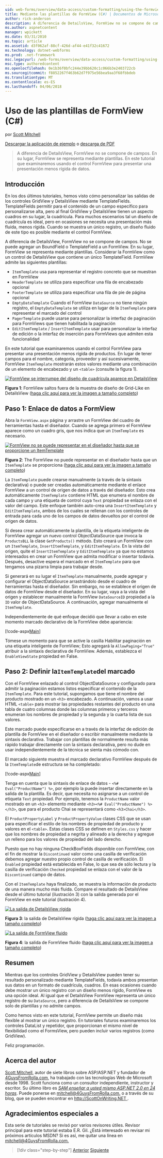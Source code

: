 ```yaml
---
uid: web-forms/overview/data-access/custom-formatting/using-the-formview-s-templates-cs
title: Mediante las plantillas de FormView (C#) | Documentos de Microsoft
author: rick-anderson
description: A diferencia de DetailsView, FormView no se compone de campos. En su lugar, FormView se representa mediante plantillas. En este tutorial examinaremos mediante la F....
ms.author: aspnetcontent
manager: wpickett
ms.date: 03/31/2010
ms.topic: article
ms.assetid: d3f062af-88cf-426d-af44-e41f32c41672
ms.technology: dotnet-webforms
ms.prod: .net-framework
msc.legacyurl: /web-forms/overview/data-access/custom-formatting/using-the-formview-s-templates-cs
msc.type: authoredcontent
ms.openlocfilehash: 0e1b36f0bfc244e39bb620c1c066b3e2403722cb
ms.sourcegitcommit: f8852267f463b62d7f975e56bea9aa3f68fbbdeb
ms.translationtype: MT
ms.contentlocale: es-ES
ms.lasthandoff: 04/06/2018
---
```

<a name="using-the-formviews-templates-c"></a>Uso de las plantillas de FormView (C#)
====================
por [Scott Mitchell](https://twitter.com/ScottOnWriting)

[Descargar la aplicación de ejemplo](http://download.microsoft.com/download/9/6/9/969e5c94-dfb6-4e47-9570-d6d9e704c3c1/ASPNET_Data_Tutorial_14_CS.exe) o [descarga de PDF](using-the-formview-s-templates-cs/_static/datatutorial14cs1.pdf)

> A diferencia de DetailsView, FormView no se compone de campos. En su lugar, FormView se representa mediante plantillas. En este tutorial que examinaremos usando el control FormView para presentar una presentación menos rígida de datos.


## <a name="introduction"></a>Introducción

En los dos últimos tutoriales, hemos visto cómo personalizar las salidas de los controles GridView y DetailsView mediante TemplateFields. TemplateFields permitir para el contenido de un campo específico para personalizarse alta, pero al final GridView y DetailsView tienen un aspecto cuadros en su lugar, la cuadrícula. Para muchos escenarios tal un diseño de cuadrícula es ideal, pero en ocasiones se necesita una presentación más fluida, menos rígida. Cuando se muestra un único registro, un diseño fluido de este tipo es posible mediante el control FormView.

A diferencia de DetailsView, FormView no se compone de campos. No se puede agregar un BoundField o TemplateField a un FormView. En su lugar, FormView se representa mediante plantillas. Considerar la FormView como un control de DetailsView que contiene un único TemplateField. FormView admite las siguientes plantillas:

- `ItemTemplate` usa para representar el registro concreto que se muestran en FormView
- `HeaderTemplate` se utiliza para especificar una fila de encabezado opcional
- `FooterTemplate` se utiliza para especificar una fila de pie de página opcional
- `EmptyDataTemplate` Cuando el FormView `DataSource` no tiene ningún registro, el `EmptyDataTemplate` se utiliza en lugar de la `ItemTemplate` para representar el marcado del control
- `PagerTemplate` puede usarse para personalizar la interfaz de paginación para FormViews que tienen habilitada la paginación
- `EditItemTemplate` / `InsertItemTemplate` usar para personalizar la interfaz de edición o la interfaz de inserción para FormViews que admiten esta funcionalidad

En este tutorial que examinaremos usando el control FormView para presentar una presentación menos rígida de productos. En lugar de tener campos para el nombre, categoría, proveedor y así sucesivamente, FormView `ItemTemplate` mostrarán estos valores mediante una combinación de un elemento de encabezado y un `<table>` (consulte la figura 1).


[![FormView se interrumpe del diseño de cuadrícula aparece en DetailsView](using-the-formview-s-templates-cs/_static/image2.png)](using-the-formview-s-templates-cs/_static/image1.png)

**Figura 1**: FormView saltos fuera de la muestra de diseño de Grid-Like en DetailsView ([haga clic aquí para ver la imagen a tamaño completo](using-the-formview-s-templates-cs/_static/image3.png))


## <a name="step-1-binding-the-data-to-the-formview"></a>Paso 1: Enlace de datos a FormView

Abra la `FormView.aspx` página y arrastre un FormView del cuadro de herramientas hasta el diseñador. Cuando se agrega primero el FormView aparece como un cuadro gris, que nos indica que un `ItemTemplate` es necesario.


[![FormView no se puede representar en el diseñador hasta que se proporcione un ItemTemplate](using-the-formview-s-templates-cs/_static/image5.png)](using-the-formview-s-templates-cs/_static/image4.png)

**Figura 2**: The FormView no puede representar en el diseñador hasta que un `ItemTemplate` se proporciona ([haga clic aquí para ver la imagen a tamaño completo](using-the-formview-s-templates-cs/_static/image6.png))


La `ItemTemplate` puede crearse manualmente (a través de la sintaxis declarativa) o puede ser creadas automáticamente mediante el enlace FormView a un control de origen de datos a través del diseñador. Esto crea automáticamente `ItemTemplate` contiene HTML que enumera el nombre de cada campo y una etiqueta de control cuya `Text` propiedad se enlaza con el valor del campo. Este enfoque también auto-crea una `InsertItemTemplate` y `EditItemTemplate`, ambos de los cuales se rellenan con los controles de entrada para cada uno de los campos de datos devueltos por el control de origen de datos.

Si desea crear automáticamente la plantilla, de la etiqueta inteligente de FormView agregar un nuevo control ObjectDataSource que invoca la `ProductsBLL` la clase `GetProducts()` método. Esto creará un FormView con un `ItemTemplate`, `InsertItemTemplate`, y `EditItemTemplate`. En la vista del origen, quite el `InsertItemTemplate` y `EditItemTemplate` ya que no estamos interesados en crear un FormView que admita modificar o insertar todavía. Después, desactive espera el marcado en el `ItemTemplate` para que tengamos una pizarra limpia para trabajar desde.

Si generará en su lugar el `ItemTemplate` manualmente, puede agregar y configurar el ObjectDataSource arrastrándolo desde el cuadro de herramientas hasta el diseñador. Sin embargo, no se establece el origen de datos de FormView desde el diseñador. En su lugar, vaya a la vista del origen y establecer manualmente la FormView `DataSourceID` propiedad a la `ID` valor de ObjectDataSource. A continuación, agregar manualmente el `ItemTemplate`.

Independientemente de qué enfoque decidió que llevar a cabo en este momento marcado declarativo de la FormView debe apariencia:


[!code-aspx[Main](using-the-formview-s-templates-cs/samples/sample1.aspx)]

Tómese un momento para que se active la casilla Habilitar paginación en una etiqueta inteligente de FormView; Esto agregará la `AllowPaging="True"` atribuir a la sintaxis declarativa de FormView. Además, establezca el `EnableViewState` propiedad en False.

## <a name="step-2-defining-theitemtemplates-markup"></a>Paso 2: Definir la`ItemTemplate`del marcado

Con el FormView enlazado al control ObjectDataSource y configurado para admitir la paginación estamos listos especificar el contenido de la `ItemTemplate`. Para este tutorial, supongamos que tiene el nombre del producto mostrado en un `<h3>` encabezado. A continuación, vamos a usar HTML `<table>` para mostrar las propiedades restantes del producto en una tabla de cuatro columnas donde las columnas primeros y terceros enumeran los nombres de propiedad y la segunda y la cuarta lista de sus valores.

Este marcado puede especificarse en a través de la interfaz de edición de plantilla de FormView en el diseñador o escribir manualmente mediante la sintaxis declarativa. Trabajar con plantillas de normalmente resulta más rápido trabajar directamente con la sintaxis declarativa, pero no dude en usar independientemente de la técnica se sienta más cómodo con.

El marcado siguiente muestra el marcado declarativo FormView después de la `ItemTemplate`de estructura se ha completado:


[!code-aspx[Main](using-the-formview-s-templates-cs/samples/sample2.aspx)]

Tenga en cuenta que la sintaxis de enlace de datos - `<%# Eval("ProductName") %>`, por ejemplo la puede insertar directamente en la salida de la plantilla. Es decir, que necesita no asignarse a un control de etiqueta `Text` propiedad. Por ejemplo, tenemos la `ProductName` valor mostrado en un `<h3>` elemento mediante `<h3><%# Eval("ProductName") %></h3>`, que para el producto Chai se representará como `<h3>Chai</h3>`.

El `ProductPropertyLabel` y `ProductPropertyValue` clases CSS que se usan para especificar el estilo de los nombres de propiedad de producto y valores en el `<table>`. Estas clases CSS se definen en `Styles.css` y hacer que los nombres de propiedad a negrita y alineado a la derecha y agregue un relleno para los valores de propiedad del lado derecho.

Puesto que no hay ninguna CheckBoxFields disponible con FormView, con el fin de mostrar la `Discontinued` valor como una casilla de verificación debemos agregar nuestro propio control de casilla de verificación. El `Enabled` propiedad está establecida en False, lo que sea de sólo lectura y la casilla de verificación `Checked` propiedad se enlaza con el valor de la `Discontinued` campo de datos.

Con el `ItemTemplate` haya finalizado, se muestra la información de producto de una manera mucho más fluida. Compare el resultado de DetailsView desde el último tutorial (ilustración 3) con la salida generada por el FormView en este tutorial (ilustración 4).


[![La salida de DetailsView rígida](using-the-formview-s-templates-cs/_static/image8.png)](using-the-formview-s-templates-cs/_static/image7.png)

**Figura 3**: la salida de DetailsView rígida ([haga clic aquí para ver la imagen a tamaño completo](using-the-formview-s-templates-cs/_static/image9.png))


[![La salida de FormView fluido](using-the-formview-s-templates-cs/_static/image11.png)](using-the-formview-s-templates-cs/_static/image10.png)

**Figura 4**: la salida de FormView fluido ([haga clic aquí para ver la imagen a tamaño completo](using-the-formview-s-templates-cs/_static/image12.png))


## <a name="summary"></a>Resumen

Mientras que los controles GridView y DetailsView pueden tener su resultado personalizado mediante TemplateFields, todavía ambos presentan sus datos en un formato de cuadrícula, cuadros. En esas ocasiones cuando debe mostrar un único registro con un diseño menos rígido, FormView es una opción ideal. Al igual que el DetailsView FormView representa un único registro de su `DataSource`, pero a diferencia de DetailsView se compone solo de plantillas y no admite campos.

Como hemos visto en este tutorial, FormView permite un diseño más flexible al mostrar un único registro. En tutoriales futuros examinaremos los controles DataList y repetidor, que proporcionan el mismo nivel de flexibilidad como el FormsView, pero pueden incluir varios registros (como GridView).

Feliz programación.

## <a name="about-the-author"></a>Acerca del autor

[Scott Mitchell](http://www.4guysfromrolla.com/ScottMitchell.shtml), autor de siete libros sobre ASP/ASP.NET y fundador de [4GuysFromRolla.com](http://www.4guysfromrolla.com), ha trabajado con las tecnologías Web de Microsoft desde 1998. Scott funciona como un consultor independiente, instructor y escritor. Su último libro es [*SAM enseñar a usted mismo ASP.NET 2.0 en 24 horas*](https://www.amazon.com/exec/obidos/ASIN/0672327384/4guysfromrollaco). Puede ponerse en [ mitchell@4GuysFromRolla.com.](mailto:mitchell@4GuysFromRolla.com) o a través de su blog, que se pueden encontrar en [ http://ScottOnWriting.NET ](http://ScottOnWriting.NET).

## <a name="special-thanks-to"></a>Agradecimientos especiales a

Esta serie de tutoriales se revisó por varios revisores útiles. Revisor principal para este tutorial estaba E.R. Gil. ¿Está interesado en revisar mi próximos artículos MSDN? Si es así, me quitar una línea en [ mitchell@4GuysFromRolla.com.](mailto:mitchell@4GuysFromRolla.com)

> [!div class="step-by-step"]
> [Anterior](using-templatefields-in-the-detailsview-control-cs.md)
> [Siguiente](displaying-summary-information-in-the-gridview-s-footer-cs.md)
